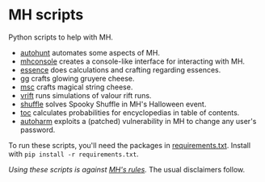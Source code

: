# MH scripts

Python scripts to help with MH.<br>
* [autohunt](docs/autohunt.md) automates some aspects of MH.
* [mhconsole](docs/mhconsole.md) creates a console-like interface for interacting with MH.
* [essence](docs/essence.md) does calculations and crafting regarding essences.
* [gg](docs/gg.md) crafts glowing gruyere cheese.
* [msc](docs/msc.md) crafts magical string cheese.
* [vrift](docs/vrift.md) runs simulations of valour rift runs.
* [shuffle](docs/shuffle.md) solves Spooky Shuffle in MH's Halloween event.
* [toc](docs/toc.md) calculates probabilities for encyclopedias in table of contents.
* [autoharm](docs/autoharm.md) exploits a (patched) vulnerability in MH to change any user's password.

To run these scripts, you'll need the packages in [requirements.txt](requirements.txt). Install with `pip install -r requirements.txt`.

*Using these scripts is against [MH's rules](https://hitgrab.helpshift.com/hc/en/3-mousehunt/faq/44-scripts-auto-clickers-and-software).* The usual disclaimers follow.
